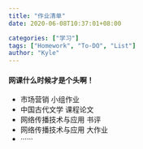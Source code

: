 ```yaml
---
title: "作业清单"
date: 2020-06-08T10:37:01+08:00

categories: ["学习"]
tags: ["Homework", "To-DO", "List"]
author: "Kyle"
---
```

#### 网课什么时候才是个头啊！
+ 市场营销 小组作业
+ 中国古代文学 课程论文
+ 网络传播技术与应用 书评
+ 网络传播技术与应用 大作业
+ ······
<!--more-->